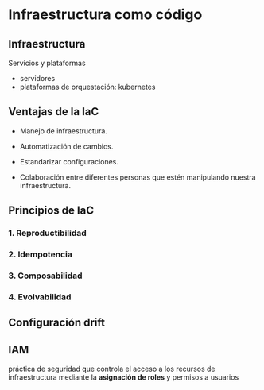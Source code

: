 # Infraestructura como código

## Infraestructura

Servicios y plataformas

- servidores
- plataformas de orquestación: kubernetes

## Ventajas de la IaC

- Manejo de infraestructura.

- Automatización de cambios.

- Estandarizar configuraciones.

- Colaboración entre diferentes personas que estén manipulando nuestra infraestructura.

## Principios de IaC

### 1. Reproductibilidad

### 2. Idempotencia

### 3. Composabilidad

### 4. Evolvabilidad

## Configuración drift

## IAM

práctica de seguridad que controla el acceso a los recursos de infraestructura mediante la **asignación de roles** y permisos a usuarios
